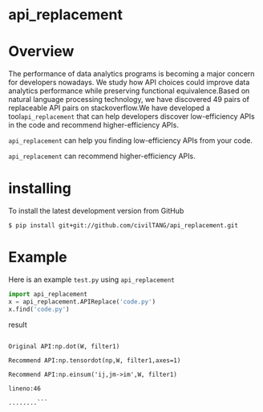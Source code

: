 # api_replacement
# Overview
The performance of data analytics programs is becoming a major concern for developers nowadays. We study how API choices could improve data analytics performance while preserving functional equivalence.Based on natural language processing technology, we have discovered 49 pairs of replaceable API pairs on stackoverflow.We have developed a tool`api_replacement` that can help developers discover low-efficiency APIs in the code and recommend higher-efficiency APIs.

`api_replacement` can help you finding  low-efficiency APIs from your code.

`api_replacement` can recommend higher-efficiency APIs.


# installing
To install the latest development version from GitHub

`$ pip install git+git://github.com/civilTANG/api_replacement.git`



# Example
Here is an example `test.py` using `api_replacement`
```python
import api_replacement
x = api_replacement.APIReplace('code.py')
x.find('code.py')
```
result

```.......

Original API:np.dot(W, filter1)

Recommend API:np.tensordot(np,W, filter1,axes=1)

Recommend API:np.einsum('ij,jm->im',W, filter1)

lineno:46

........```


